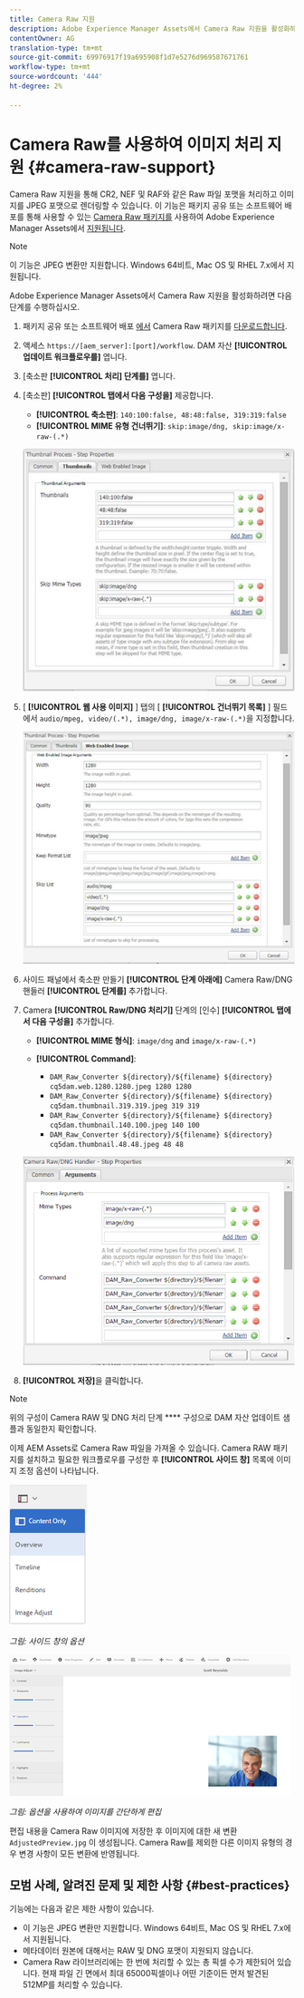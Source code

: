 ```yaml
---
title: Camera Raw 지원
description: Adobe Experience Manager Assets에서 Camera Raw 지원을 활성화하는 방법을 알아봅니다.
contentOwner: AG
translation-type: tm+mt
source-git-commit: 69976917f19a695908f1d7e5276d969587671761
workflow-type: tm+mt
source-wordcount: '444'
ht-degree: 2%

---
```



# Camera Raw를 사용하여 이미지 처리 지원 {#camera-raw-support}

Camera Raw 지원을 통해 CR2, NEF 및 RAF와 같은 Raw 파일 포맷을 처리하고 이미지를 JPEG 포맷으로 렌더링할 수 있습니다. 이 기능은 패키지 공유 또는 소프트웨어 배포를 통해 사용할 수 있는 [Camera Raw 패키지를](https://www.adobeaemcloud.com/content/marketplace/marketplaceProxy.html?packagePath=/content/companies/public/adobe/packages/aem630/product/assets/aem-assets-cameraraw-pkg) 사용하여 Adobe Experience Manager Assets에서 [지원됩니다](https://experience.adobe.com/#/downloads/content/software-distribution/en/aem.html?package=/content/software-distribution/en/details.html/content/dam/aem/public/adobe/packages/aem630/product/assets/aem-assets-cameraraw-pkg).

>[!NOTE]
>
>이 기능은 JPEG 변환만 지원합니다. Windows 64비트, Mac OS 및 RHEL 7.x에서 지원됩니다.

Adobe Experience Manager Assets에서 Camera Raw 지원을 활성화하려면 다음 단계를 수행하십시오.

1. 패키지 공유 또는 소프트웨어 배포 [에서](https://www.adobeaemcloud.com/content/marketplace/marketplaceProxy.html?packagePath=/content/companies/public/adobe/packages/aem630/product/assets/aem-assets-cameraraw-pkg) Camera Raw 패키지를 [다운로드합니다](https://experience.adobe.com/#/downloads/content/software-distribution/en/aem.html?package=/content/software-distribution/en/details.html/content/dam/aem/public/adobe/packages/aem630/product/assets/aem-assets-cameraraw-pkg).

1. 액세스 `https://[aem_server]:[port]/workflow`. DAM 자산 **[!UICONTROL 업데이트 워크플로우를]** 엽니다.

1. [축소판 **[!UICONTROL 처리] 단계를]** 엽니다.

1. [축소판] **[!UICONTROL 탭에서 다음 구성을]** 제공합니다.

   * **[!UICONTROL 축소판]**: `140:100:false, 48:48:false, 319:319:false`
   * **[!UICONTROL MIME 유형 건너뛰기]**: `skip:image/dng, skip:image/x-raw-(.*)`

   ![천하](assets/chlimage_1-334.png)

1. [ **[!UICONTROL 웹 사용 이미지]** ] 탭의 [ **[!UICONTROL 건너뛰기 목록]** ] 필드에서 `audio/mpeg, video/(.*), image/dng, image/x-raw-(.*)`을 지정합니다.

   ![천하](assets/chlimage_1-335.png)

1. 사이드 패널에서 축소판 만들기 **[!UICONTROL 단계 아래에]** Camera Raw/DNG 핸들러 **[!UICONTROL 단계를]** 추가합니다.

1. Camera **[!UICONTROL Raw/DNG 처리기]** 단계의 [인수] **[!UICONTROL 탭에서 다음 구성을]** 추가합니다.

   * **[!UICONTROL MIME 형식]**: `image/dng` and `image/x-raw-(.*)`
   * **[!UICONTROL Command]**:

      * `DAM_Raw_Converter ${directory}/${filename} ${directory} cq5dam.web.1280.1280.jpeg 1280 1280`
      * `DAM_Raw_Converter ${directory}/${filename} ${directory} cq5dam.thumbnail.319.319.jpeg 319 319`
      * `DAM_Raw_Converter ${directory}/${filename} ${directory} cq5dam.thumbnail.140.100.jpeg 140 100`
      * `DAM_Raw_Converter ${directory}/${filename} ${directory} cq5dam.thumbnail.48.48.jpeg 48 48`

   ![chlimage_1-336](assets/chlimage_1-336.png)

1. **[!UICONTROL 저장]**&#x200B;을 클릭합니다.

>[!NOTE]
>
>위의 구성이 Camera RAW 및 DNG 처리 단계 **** 구성으로 DAM 자산 업데이트 샘플과 동일한지 확인합니다.

이제 AEM Assets로 Camera Raw 파일을 가져올 수 있습니다. Camera RAW 패키지를 설치하고 필요한 워크플로우를 구성한 후 **[!UICONTROL 사이드 창]** 목록에 이미지 조정 옵션이 나타납니다.

![chlimage_1-337](assets/chlimage_1-337.png)

*그림: 사이드 창의 옵션*

![chlimage_1-338](assets/chlimage_1-338.png)

*그림: 옵션을 사용하여 이미지를 간단하게 편집*

편집 내용을 Camera Raw 이미지에 저장한 후 이미지에 대한 새 변환 `AdjustedPreview.jpg` 이 생성됩니다. Camera Raw를 제외한 다른 이미지 유형의 경우 변경 사항이 모든 변환에 반영됩니다.

## 모범 사례, 알려진 문제 및 제한 사항 {#best-practices}

기능에는 다음과 같은 제한 사항이 있습니다.

* 이 기능은 JPEG 변환만 지원합니다. Windows 64비트, Mac OS 및 RHEL 7.x에서 지원됩니다.
* 메타데이터 원본에 대해서는 RAW 및 DNG 포맷이 지원되지 않습니다.
* Camera Raw 라이브러리에는 한 번에 처리할 수 있는 총 픽셀 수가 제한되어 있습니다. 현재 파일 긴 면에서 최대 65000픽셀이나 어떤 기준이든 먼저 발견된 512MP를 처리할 수 있습니다.
